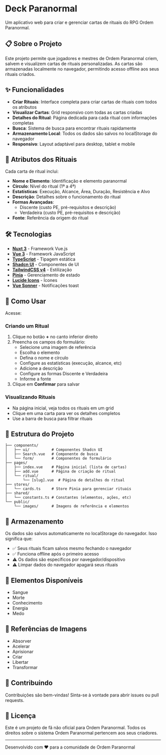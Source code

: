 # Deck Paranormal

Um aplicativo web para criar e gerenciar cartas de rituais do RPG Ordem Paranormal.

## 📋 Sobre o Projeto

Este projeto permite que jogadores e mestres de Ordem Paranormal criem, salvem e visualizem cartas de rituais personalizadas. As cartas são armazenadas localmente no navegador, permitindo acesso offline aos seus rituais criados.

## ✨ Funcionalidades

- **Criar Rituais**: Interface completa para criar cartas de rituais com todos os atributos
- **Visualizar Cartas**: Grid responsivo com todas as cartas criadas
- **Detalhes do Ritual**: Página dedicada para cada ritual com informações completas
- **Busca**: Sistema de busca para encontrar rituais rapidamente
- **Armazenamento Local**: Todos os dados são salvos no localStorage do navegador
- **Responsivo**: Layout adaptável para desktop, tablet e mobile

## 🎴 Atributos dos Rituais

Cada carta de ritual inclui:

- **Nome e Elemento**: Identificação e elemento paranormal
- **Círculo**: Nível do ritual (1ª a 4ª)
- **Estatísticas**: Execução, Alcance, Área, Duração, Resistência e Alvo
- **Descrição**: Detalhes sobre o funcionamento do ritual
- **Formas Avançadas**: 
  - Discente (custo PE, pré-requisitos e descrição)
  - Verdadeira (custo PE, pré-requisitos e descrição)
- **Fonte**: Referência da origem do ritual

## 🛠️ Tecnologias

- **[Nuxt 3](https://nuxt.com/)** - Framework Vue.js
- **[Vue 3](https://vuejs.org/)** - Framework JavaScript
- **[TypeScript](https://www.typescriptlang.org/)** - Tipagem estática
- **[Shadcn UI](https://www.shadcn-vue.com/)** - Componentes de UI
- **[TailwindCSS v4](https://tailwindcss.com/)** - Estilização
- **[Pinia](https://pinia.vuejs.org/)** - Gerenciamento de estado
- **[Lucide Icons](https://lucide.dev/)** - Ícones
- **[Vue Sonner](https://vue-sonner.vercel.app/)** - Notificações toast

## 🚀 Como Usar

Acesse: 

### Criando um Ritual

1. Clique no botão **+** no canto inferior direito
2. Preencha os campos do formulário:
   - Selecione uma imagem de referência
   - Escolha o elemento
   - Defina o nome e círculo
   - Configure as estatísticas (execução, alcance, etc)
   - Adicione a descrição
   - Configure as formas Discente e Verdadeira
   - Informe a fonte
3. Clique em **Confirmar** para salvar

### Visualizando Rituais

- Na página inicial, veja todos os rituais em um grid
- Clique em uma carta para ver os detalhes completos
- Use a barra de busca para filtrar rituais

## 📁 Estrutura do Projeto

```
├── components/
│   ├── ui/          # Componentes Shadcn UI
│   ├── Search.vue   # Componente de busca
│   └── form/        # Componentes de formulário
├── pages/
│   ├── index.vue    # Página inicial (lista de cartas)
│   ├── add.vue      # Página de criação de ritual
│   └── ritual/
│       └── [slug].vue  # Página de detalhes do ritual
├── stores/
│   └── cards.ts     # Store Pinia para gerenciar rituais
├── shared/
│   └── constants.ts # Constantes (elementos, ações, etc)
└── public/
    └── images/      # Imagens de referência e elementos
```

## 💾 Armazenamento

Os dados são salvos automaticamente no localStorage do navegador. Isso significa que:

- ✅ Seus rituais ficam salvos mesmo fechando o navegador
- ✅ Funciona offline após o primeiro acesso
- ⚠️ Os dados são específicos por navegador/dispositivo
- ⚠️ Limpar dados do navegador apagará seus rituais

## 🎨 Elementos Disponíveis

- Sangue
- Morte
- Conhecimento
- Energia
- Medo

## 📖 Referências de Imagens

- Absorver
- Acelerar
- Aprisionar
- Criar
- Libertar
- Transformar

## 🤝 Contribuindo

Contribuições são bem-vindas! Sinta-se à vontade para abrir issues ou pull requests.

## 📄 Licença

Este é um projeto de fã não oficial para Ordem Paranormal. Todos os direitos sobre o sistema Ordem Paranormal pertencem aos seus criadores.

---

Desenvolvido com ❤️ para a comunidade de Ordem Paranormal